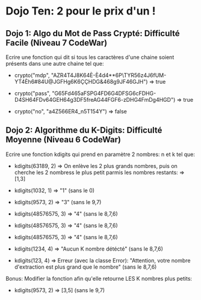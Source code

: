 # Dojo Ten: 2 pour le prix d'un !


## Dojo 1: Algo du Mot de Pass Crypté:  Difficulté Facile (Niveau 7 CodeWar)

Ecrire une fonction qui dit si tous les caractères d'une chaine soient présents dans une autre chaine tel que:


* crypto("mdp", "AZR4T4J8K64È-È4d4**6P\TYR56z4J6fUM-YT4Èh6#84U@JGFHg6K6ÇÇHDG&468g9JF46GJH") => true

* crypto("pass", "G65Fd465aFSPG4FD6G4DFSG6cFDHG-D4SH64FDv64GEH64g3DF5freAG44FGF6-zDHG4FmDg4HGD") => true

* crypto("no", "a4Z566ER4_n5T154Y") => false






## Dojo 2: Algorithme du  K-Digits:  Difficulté Moyenne (Niveau 6 CodeWar)

Ecrire une fonction kdigits qui prend en paramètre 2 nombres: n et k tel que:


* kdigits(63189, 2) =>  On enlève les 2 plus grands nombres, puis on cherche les 2 nombress le plus petit parmis les nombres restants: => [1,3]

* kdigits(1032, 1) => "1" (sans le 0)

* kdigits(9573, 2) => "3" (sans le 9,7)

* kdigits(48576575, 3) => "4" (sans le 8,7,6)

* kdigits(48576575, 3) => "4" (sans le 8,7,6)

* kdigits(48576575, 3) => "4" (sans le 8,7,6)

* kdigits(1234, 4) => "Aucun K nombre détécté" (sans le 8,7,6)

* kdigits(123, 4) => Erreur (avec la classe Error): "Attention, votre nombre d'extraction est plus grand que le nombre" (sans le 8,7,6)



Bonus: Modifier la fonction afin qu'elle retourne LES K nombres plus petits:
* kdigits(9573, 2) => [3,5] (sans le 9,7)

